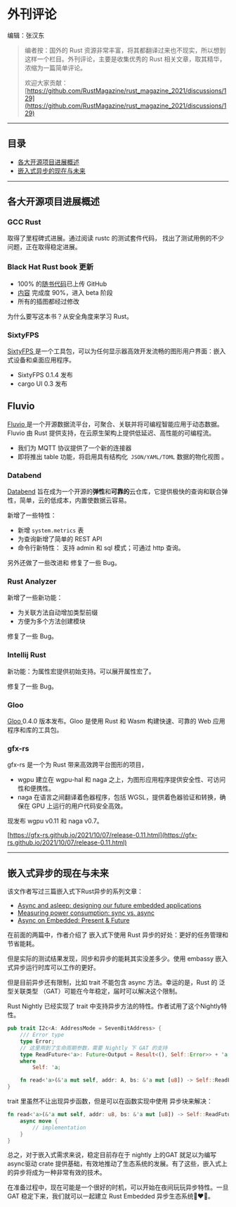 # 外刊评论

编辑：张汉东 

> 编者按：国外的 Rust 资源非常丰富，将其都翻译过来也不现实，所以想到这样一个栏目。外刊评论，主要是收集优秀的 Rust 相关文章，取其精华，浓缩为一篇简单评论。
>
> 欢迎大家贡献：[https://github.com/RustMagazine/rust_magazine_2021/discussions/129](https://github.com/RustMagazine/rust_magazine_2021/discussions/129)

---

## 目录

- [各大开源项目进展概述](#各大开源项目进展概述)
- [嵌入式异步的现在与未来](#嵌入式异步的现在与未来)

---

## 各大开源项目进展概述

### GCC Rust

取得了里程碑式进展。通过阅读 rustc 的测试套件代码， 找出了测试用例的不少问题，正在取得稳定进展。

### Black Hat Rust  book 更新

- 100% 的[随书代码](https://github.com/skerkour/black-hat-rust)已上传 GitHub
- [内容](https://academy.kerkour.com/black-hat-rust?coupon=BETA) 完成度 90%，进入 beta 阶段
- 所有的插图都经过修改

为什么要写这本书？从安全角度来学习 Rust。

### SixtyFPS

[SixtyFPS ](https://github.com/sixtyfpsui/sixtyfps)是一个工具包，可以为任何显示器高效开发流畅的图形用户界面：嵌入式设备和桌面应用程序。

- SixtyFPS 0.1.4 发布
- cargo UI 0.3   发布

## Fluvio

[Fluvio ](https://www.fluvio.io/) 是一个开源数据流平台，可聚合、关联并将可编程智能应用于动态数据。Fluvio 由 Rust 提供支持，在云原生架构上提供低延迟、高性能的可编程流。

- 我们为 MQTT 协议提供了一个新的连接器
- 即将推出 table 功能，将启用具有结构化` JSON/YAML/TOML` 数据的物化视图 。

### Databend

[Databend](https://github.com/datafuselabs/databend) 旨在成为一个开源的**弹性**和**可靠的**云仓库，它提供极快的查询和联合弹性，简单，云的低成本，内置使数据云容易。

新增了一些特性：

- 新增 `system.metrics`  表
- 为查询新增了简单的 REST API
- 命令行新特性： 支持 admin 和 sql 模式；可通过 http 查询。

另外还做了一些改进和 修复了一些 Bug。

### Rust Analyzer

新增了一些新功能：

- 为关联方法自动增加类型前缀
- 方便为多个方法创建模块

修复了一些 Bug。

### Intellij Rust

新功能：为属性宏提供初始支持。可以展开属性宏了。

修复了一些 Bug。

### Gloo

[Gloo ](https://github.com/rustwasm/gloo) 0.4.0 版本发布。Gloo 是使用 Rust 和 Wasm 构建快速、可靠的 Web 应用程序和库的工具包。

### gfx-rs

gfx-rs 是一个为 Rust 带来高效跨平台图形的项目，

- wgpu 建立在 wgpu-hal 和 naga 之上，为图形应用程序提供安全性、可访问性和便携性。
- naga 在语言之间翻译着色器程序，包括 WGSL，提供着色器验证和转换，确保在 GPU 上运行的用户代码安全高效。

现发布 wgpu v0.11 和 naga v0.7。

[https://gfx-rs.github.io/2021/10/07/release-0.11.html](https://gfx-rs.github.io/2021/10/07/release-0.11.html)



---

## 嵌入式异步的现在与未来

该文作者写过三篇嵌入式下Rust异步的系列文章：

- [Async and asleep: designing our future embedded applications](https://tweedegolf.nl/blog/58/async-and-asleep-designing-our-future-embedded-applications)
- [Measuring power consumption: sync vs. async](https://tweedegolf.nl/blog/62/measuring-power-consumption-sync-vs-async)
- [Async on Embedded: Present & Future](https://tweedegolf.nl/blog/63/async-on-embedded-present-and-future)

 在前面的两篇中，作者介绍了 嵌入式下使用 Rust 异步的好处：更好的任务管理和节省能耗。

但是实际的测试结果发现，同步和异步的能耗其实没差多少。使用 embassy 嵌入式异步运行时库可以工作的更好。

但是目前异步还有限制，比如 trait 不能包含 async 方法。幸运的是，Rust 的 泛型关联类型 （GAT）可能在今年稳定，届时可以解决这个限制。

Rust Nightly 已经实现了 trait 中支持异步方法的特性。作者试用了这个Nightly特性。

```rust
pub trait I2c<A: AddressMode = SevenBitAddress> {
    /// Error type
    type Error;
    // 这里用到了生命周期参数，需要 Nightly 下 GAT 的支持
    type ReadFuture<'a>: Future<Output = Result<(), Self::Error>> + 'a
    where
        Self: 'a;

    fn read<'a>(&'a mut self, addr: A, bs: &'a mut [u8]) -> Self::ReadFuture<'a>;
}
```

trait 里虽然不让出现异步函数，但是可以在函数实现中使用 异步块来解决：

```rust
fn read<'a>(&'a mut self, addr: u8, bs: &'a mut [u8]) -> Self::ReadFuture<'a> {
    async move {
        // implementation
    }
}
```



总之，对于嵌入式需求来说，稳定目前存在于 nightly 上的GAT 就足以为编写 async驱动 crate 提供基础，有效地推动了生态系统的发展。有了这些，嵌入式上的异步将成为一种非常有效的技术。

在准备过程中，现在可能是一个很好的时机，可以开始在夜间玩玩异步特性。一旦GAT 稳定下来，我们就可以一起建立 Rust Embedded 异步生态系统🦀❤️🦀。

